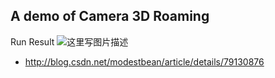 ##  A demo of Camera 3D Roaming

Run Result
![这里写图片描述](http://img.blog.csdn.net/20180122193902595?)


 -  http://blog.csdn.net/modestbean/article/details/79130876


